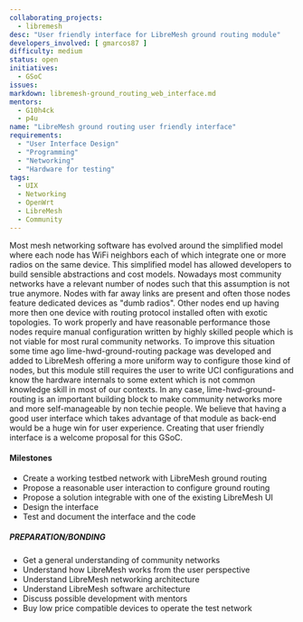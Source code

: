 ```yaml
---
collaborating_projects:
  - libremesh
desc: "User friendly interface for LibreMesh ground routing module"
developers_involved: [ gmarcos87 ]
difficulty: medium
status: open
initiatives:
  - GSoC
issues:
markdown: libremesh-ground_routing_web_interface.md
mentors:
  - G10h4ck
  - p4u
name: "LibreMesh ground routing user friendly interface"
requirements:
  - "User Interface Design"
  - "Programming"
  - "Networking"
  - "Hardware for testing"
tags:
  - UIX
  - Networking
  - OpenWrt
  - LibreMesh
  - Community
---
```



Most mesh networking software has evolved around the simplified model where
each node has WiFi neighbors each of which integrate one or more radios on the
same device. This simplified model has allowed developers to build sensible
abstractions and cost models.
Nowadays most community networks have a relevant number of nodes such that this
assumption is not true anymore. Nodes with far away links are present and often
those nodes feature dedicated devices as "dumb radios". Other nodes end up
having more then one device with
routing protocol installed often with exotic topologies. To work properly and
have reasonable performance those nodes require manual configuration written
by highly skilled people which is not viable for most rural community networks.
To improve this situation some time ago lime-hwd-ground-routing package was
developed and added to LibreMesh offering a more uniform way to configure
those kind of nodes, but this module still requires the user to write UCI
configurations and know the hardware internals to some extent which is not
common knowledge skill in most of our contexts.
In any case, lime-hwd-ground-routing is an important building block to make
community networks more and more self-manageable by non techie people.
We believe that having a good user interface which takes advantage of that
module as back-end would be a huge win for user experience.
Creating that user friendly interface is a welcome proposal for this GSoC.


#### Milestones

* Create a working testbed network with LibreMesh ground routing
* Propose a reasonable user interaction to configure ground routing
* Propose a solution integrable with one of the existing LibreMesh UI
* Design the interface
* Test and document the interface and the code


##### PREPARATION/BONDING

* Get a general understanding of community networks
* Understand how LibreMesh works from the user perspective
* Understand LibreMesh networking architecture
* Understand LibreMesh software architecture
* Discuss possible development with mentors
* Buy low price compatible devices to operate the test network
